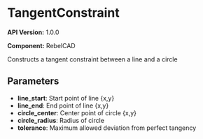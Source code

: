 # TangentConstraint

**API Version:** 1.0.0

**Component:** RebelCAD

Constructs a tangent constraint between a line and a circle

## Parameters

- **line_start**: Start point of line {x,y}
- **line_end**: End point of line {x,y}
- **circle_center**: Center point of circle {x,y}
- **circle_radius**: Radius of circle
- **tolerance**: Maximum allowed deviation from perfect tangency

